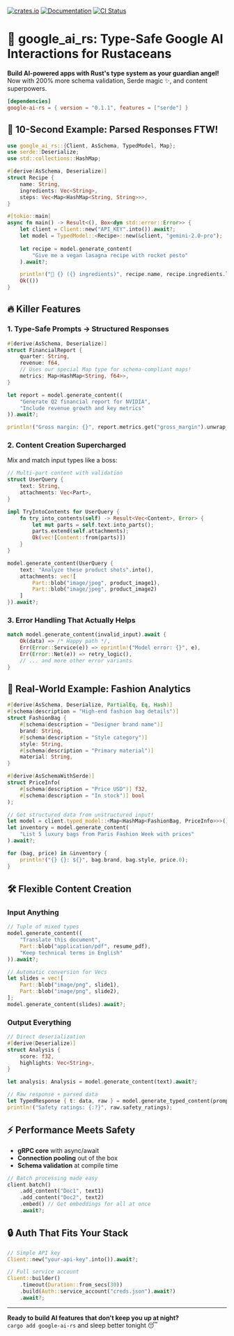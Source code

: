 [![crates.io](https://img.shields.io/crates/v/google-ai-rs)](https://crates.io/crates/google-ai-rs)
[![Documentation](https://docs.rs/google-ai-rs/badge.svg)](https://docs.rs/google-ai-rs)
[![CI Status](https://github.com/veecore/google-ai-rs/actions/workflows/ci.yml/badge.svg)](https://github.com/veecore/google-ai-rs/actions)

# 🌟 google_ai_rs: Type-Safe Google AI Interactions for Rustaceans

**Build AI-powered apps with Rust's type system as your guardian angel!**  
Now with 200% more schema validation, Serde magic ✨, and content superpowers.

```toml
[dependencies]
google-ai-rs = { version = "0.1.1", features = ["serde"] } 
```

## 🚀 10-Second Example: Parsed Responses FTW!

```rust
use google_ai_rs::{Client, AsSchema, TypedModel, Map};
use serde::Deserialize;
use std::collections::HashMap;

#[derive(AsSchema, Deserialize)]
struct Recipe {
    name: String,
    ingredients: Vec<String>,
    steps: Vec<Map<HashMap<String, String>>>,
}

#[tokio::main]
async fn main() -> Result<(), Box<dyn std::error::Error>> {
    let client = Client::new("API_KEY".into()).await?;
    let model = TypedModel::<Recipe>::new(&client, "gemini-2.0-pro");
    
    let recipe = model.generate_content(
        "Give me a vegan lasagna recipe with rocket pesto"
    ).await?;

    println!("🌟 {} ({} ingredients)", recipe.name, recipe.ingredients.len());
    Ok(())
}
```

## 🔥 Killer Features

### 1. Type-Safe Prompts → Structured Responses
```rust
#[derive(AsSchema, Deserialize)]
struct FinancialReport {
    quarter: String,
    revenue: f64,
    // Uses our special Map type for schema-compliant maps!
    metrics: Map<HashMap<String, f64>>,
}

let report = model.generate_content((
    "Generate Q2 financial report for NVIDIA",
    "Include revenue growth and key metrics"
)).await?;

println!("Gross margin: {}", report.metrics.get("gross_margin").unwrap_or_default());
```

### 2. Content Creation Supercharged
Mix and match input types like a boss:

```rust
// Multi-part content with validation
struct UserQuery {
    text: String,
    attachments: Vec<Part>,
}

impl TryIntoContents for UserQuery {
    fn try_into_contents(self) -> Result<Vec<Content>, Error> {
        let mut parts = self.text.into_parts();
        parts.extend(self.attachments);
        Ok(vec![Content::from(parts)])
    }
}

model.generate_content(UserQuery {
    text: "Analyze these product shots".into(),
    attachments: vec![
        Part::blob("image/jpeg", product_image1),
        Part::blob("image/jpeg", product_image2)
    ]
}).await?;
```

### 3. Error Handling That Actually Helps
```rust
match model.generate_content(invalid_input).await {
    Ok(data) => /* Happy path */,
    Err(Error::Service(e)) => eprintln!("Model error: {}", e),
    Err(Error::Net(e)) => retry_logic(),
    // ... and more other error variants
}
```

## 🧠 Real-World Example: Fashion Analytics

```rust
#[derive(AsSchema, Deserialize, PartialEq, Eq, Hash)]
#[schema(description = "High-end fashion bag details")]
struct FashionBag {
    #[schema(description = "Designer brand name")]
    brand: String,
    #[schema(description = "Style category")]
    style: String,
    #[schema(description = "Primary material")]
    material: String,
}

#[derive(AsSchemaWithSerde)]
struct PriceInfo(
    #[schema(description = "Price USD")] f32,
    #[schema(description = "In stock")] bool
);

// Get structured data from unstructured input!
let model = client.typed_model::<Map<HashMap<FashionBag, PriceInfo>>>();
let inventory = model.generate_content(
    "List 5 luxury bags from Paris Fashion Week with prices"
).await?;

for (bag, price) in &inventory {
    println!("{} {}: ${}", bag.brand, bag.style, price.0);
}
```

## 🛠️ Flexible Content Creation

### Input Anything
```rust
// Tuple of mixed types
model.generate_content((
    "Translate this document",
    Part::blob("application/pdf", resume_pdf),
    "Keep technical terms in English"
)).await?;

// Automatic conversion for Vecs
let slides = vec![
    Part::blob("image/png", slide1),
    Part::blob("image/png", slide2),
];
model.generate_content(slides).await?;
```

### Output Everything
```rust
// Direct deserialization
#[derive(Deserialize)]
struct Analysis {
    score: f32,
    highlights: Vec<String>,
}

let analysis: Analysis = model.generate_content(text).await?;

// Raw response + parsed data
let TypedResponse { t: data, raw } = model.generate_typed_content(prompt).await?;
println!("Safety ratings: {:?}", raw.safety_ratings);
```

## ⚡️ Performance Meets Safety

- **gRPC core** with async/await
- **Connection pooling** out of the box
- **Schema validation** at compile time

```rust
// Batch processing made easy
client.batch()
    .add_content("Doc1", text1)
    .add_content("Doc2", text2)
    .embed() // Get embeddings for all at once
    .await?;
```

## 🔒 Auth That Fits Your Stack

```rust
// Simple API key
Client::new("your-api-key".into()).await?;

// Full service account
Client::builder()
    .timeout(Duration::from_secs(30))
    .build(Auth::service_account("creds.json").await?)
    .await?;
```

---

**Ready to build AI features that don't keep you up at night?**  
`cargo add google-ai-rs` and sleep better tonight 😴